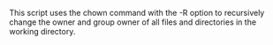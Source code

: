 This script uses the chown command with the -R option to recursively change the owner and group owner of all files and directories in the working directory.
